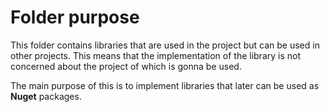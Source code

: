 # Folder purpose

This folder contains libraries that are used in the project but can be used in other projects. This means that the implementation of the library is not concerned about the 
project of which is gonna be used.

The main purpose of this is to implement libraries that later can be used as **Nuget** packages.